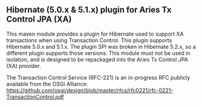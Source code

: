 Hibernate (5.0.x & 5.1.x) plugin for Aries Tx Control JPA (XA) 
--------------------------------------------------------------

This maven module provides a plugin for Hibernate used to support XA transactions when using Transaction Control. This plugin supports Hibernate 5.0.x and 5.1.x. The plugin SPI was broken in Hibernate 5.2.x, so a different plugin supports those versions. This module must not be used in isolation, and is designed to be repackaged into the Aries Tx Control JPA (XA) provider.

The Transaction Control Service (RFC-221) is an in-progress RFC publicly available from the OSGi Alliance: https://github.com/osgi/design/blob/master/rfcs/rfc0221/rfc-0221-TransactionControl.pdf